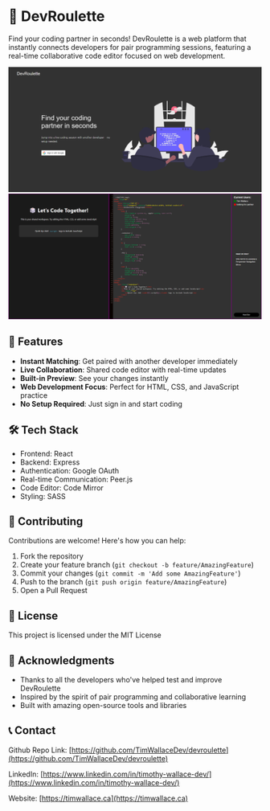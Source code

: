 # 🎲 DevRoulette

Find your coding partner in seconds! DevRoulette is a web platform that instantly connects developers for pair programming sessions, featuring a real-time collaborative code editor focused on web development.

![DevRoulette Preview](./home.png)
![DevRoulette Preview](./coding.png)

## 🚀 Features

- **Instant Matching**: Get paired with another developer immediately
- **Live Collaboration**: Shared code editor with real-time updates
- **Built-in Preview**: See your changes instantly
- **Web Development Focus**: Perfect for HTML, CSS, and JavaScript practice
- **No Setup Required**: Just sign in and start coding

## 🛠️ Tech Stack

- Frontend: React
- Backend: Express
- Authentication: Google OAuth
- Real-time Communication: Peer.js
- Code Editor: Code Mirror
- Styling: SASS

## 🤝 Contributing

Contributions are welcome! Here's how you can help:

1. Fork the repository
2. Create your feature branch (`git checkout -b feature/AmazingFeature`)
3. Commit your changes (`git commit -m 'Add some AmazingFeature'`)
4. Push to the branch (`git push origin feature/AmazingFeature`)
5. Open a Pull Request

## 📝 License

This project is licensed under the MIT License

## 🙏 Acknowledgments

- Thanks to all the developers who've helped test and improve DevRoulette
- Inspired by the spirit of pair programming and collaborative learning
- Built with amazing open-source tools and libraries

## 📞 Contact

Github Repo Link: [https://github.com/TimWallaceDev/devroulette](https://github.com/TimWallaceDev/devroulette)

LinkedIn: [https://www.linkedin.com/in/timothy-wallace-dev/](https://www.linkedin.com/in/timothy-wallace-dev/)

Website: [https://timwallace.ca](https://timwallace.ca)